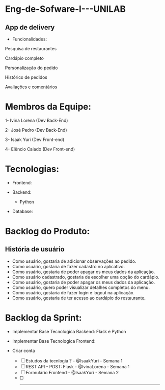 # Eng-de-Sofware-I---UNILAB
  ## App de delivery
* Funcionalidades:

Pesquisa de restaurantes

Cardápio completo

Personalização do pedido

Histórico de pedidos

Avaliações e comentários


# Membros da Equipe:
1- Ivina Lorena (Dev Back-End)

2- José Pedro (Dev Back-End)

3- Isaak Yuri (Dev Front-end)

4- Elêncio Calado (Dev Front-end)

# Tecnologias:
- Frontend:

- Backend:
    - Python
 - Database:

# Backlog do Produto:
## História de usuário

* Como usuário, gostaria de adicionar observações ao pedido.
* Como usuário, gostaria de fazer cadastro no aplicativo.
* Como usuário, gostaria de poder apagar os meus dados da aplicação.
* Como usuário cadastrado, gostaria de escolher uma opção do cardápio.
* Como usuário, gostaria de poder apagar os meus dados da aplicação.
* Como usuário, quero poder visualizar detalhes completos do menu.
* Como usuário, gostaria de fazer login e logout na aplicação.
* Como usuário, gostaria de ter acesso ao cardápio do restaurante.

# Backlog da Sprint:
- Implementar Base Tecnologica Backend: Flask e Python
- Implementar Base Tecnologica Frontend:

- Criar conta
  - [ ] Estudos da tecnlogia ? - @IsaakYuri - Semana 1
  - [ ] REST API - POST: Flask - @IvinaLorena - Semana 1
  - [ ] Formulário Frontend - @IsaakYuri - Semana 2
  - [ ] ------------
